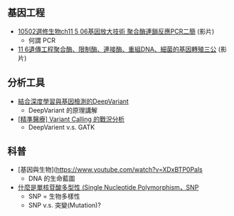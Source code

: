 
## 基因工程
- [10502選修生物ch11 5 06基因放大技術 聚合酶連鎖反應PCR二簡](https://www.youtube.com/watch?v=vUxyiAYOh5w) (影片)
  - 何謂 PCR
- [11 6遺傳工程聚合酶、限制酶、連接酶、重組DNA、細菌的基因轉殖三公](https://www.linkyoutube.com/watch?v=5si_ClkscdI) (影片)

## 分析工具
- [結合深度學習與基因檢測的DeepVariant](https://yourgene.pixnet.net/blog/post/118252122)
  - DeepVariant 的原理講解
- [[精準醫療] Variant Calling 的戰況分析](https://medium.com/@chungtsai/%E7%B2%BE%E6%BA%96%E9%86%AB%E7%99%82-variant-calling-%E7%9A%84%E6%88%B0%E6%B3%81%E5%88%86%E6%9E%90-97e77d0730c8)
  - DeepVarient v.s. GATK

## 科普
- [基因與生物](https://www.youtube.com/watch?v=XDxBTP0Pals
  - DNA 的生命藍圖
- [什麼是單核苷酸多型性 (Single Nucleotide Polymorphism，SNP](https://unclegene6666.pixnet.net/blog/post/308333779)
  - SNP = 生物多樣性
  - SNP v.s. 突變(Mutation)?

